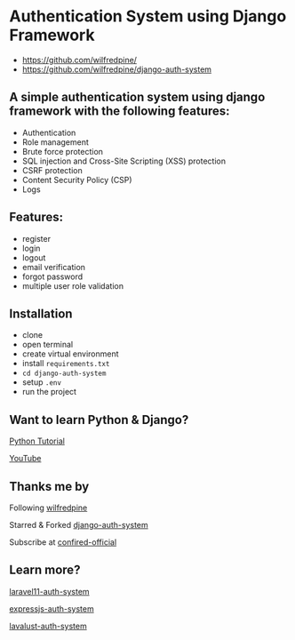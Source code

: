 # Authentication System using Django Framework

- https://github.com/wilfredpine/
- https://github.com/wilfredpine/django-auth-system

## A simple authentication system using django framework with the following features:

- Authentication
- Role management
- Brute force protection
- SQL injection and Cross-Site Scripting (XSS) protection
- CSRF protection
- Content Security Policy (CSP)
- Logs

## Features:

- register
- login
- logout
- email verification
- forgot password
- multiple user role validation

## Installation

- clone
- open terminal
- create virtual environment
- install `requirements.txt`
- `cd django-auth-system`
- setup `.env`
- run the project

## Want to learn Python & Django?

[Python Tutorial](https://github.com/wilfredpine/Python-Tutorial)

[YouTube](https://www.youtube.com/@confired-official/)

## Thanks me by

Following [wilfredpine](https://github.com/wilfredpine/)

Starred & Forked [django-auth-system](https://github.com/wilfredpine/django-auth-system)

Subscribe at [confired-official](https://www.youtube.com/@confired-official/)

## Learn more?

[laravel11-auth-system](https://github.com/wilfredpine/laravel11-auth-system)

[expressjs-auth-system](https://github.com/wilfredpine/expressjs-auth-system)

[lavalust-auth-system](https://github.com/wilfredpine/lavalust-auth-system)